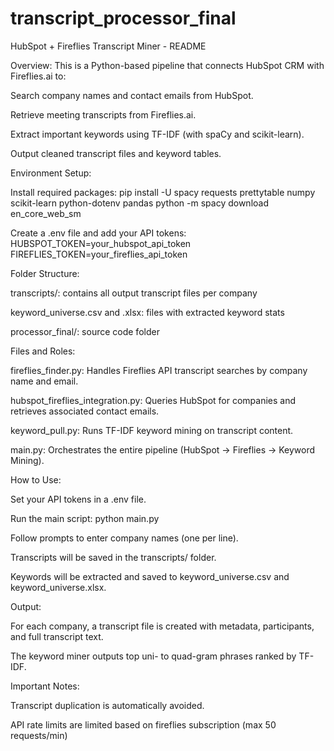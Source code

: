 # transcript_processor_final

HubSpot + Fireflies Transcript Miner - README


Overview:
This is a Python-based pipeline that connects HubSpot CRM with Fireflies.ai to:

Search company names and contact emails from HubSpot.

Retrieve meeting transcripts from Fireflies.ai.

Extract important keywords using TF-IDF (with spaCy and scikit-learn).

Output cleaned transcript files and keyword tables.


Environment Setup:

Install required packages:
pip install -U spacy requests prettytable numpy scikit-learn python-dotenv pandas
python -m spacy download en_core_web_sm

Create a .env file and add your API tokens:
HUBSPOT_TOKEN=your_hubspot_api_token
FIREFLIES_TOKEN=your_fireflies_api_token


Folder Structure:

transcripts/: contains all output transcript files per company

keyword_universe.csv and .xlsx: files with extracted keyword stats

processor_final/: source code folder


Files and Roles:

fireflies_finder.py: Handles Fireflies API transcript searches by company name and email.

hubspot_fireflies_integration.py: Queries HubSpot for companies and retrieves associated contact emails.

keyword_pull.py: Runs TF-IDF keyword mining on transcript content.

main.py: Orchestrates the entire pipeline (HubSpot -> Fireflies -> Keyword Mining).


How to Use:

Set your API tokens in a .env file.

Run the main script:
python main.py

Follow prompts to enter company names (one per line).

Transcripts will be saved in the transcripts/ folder.

Keywords will be extracted and saved to keyword_universe.csv and keyword_universe.xlsx.


Output:

For each company, a transcript file is created with metadata, participants, and full transcript text.

The keyword miner outputs top uni- to quad-gram phrases ranked by TF-IDF.


Important Notes:

Transcript duplication is automatically avoided.

API rate limits are limited based on fireflies subscription (max 50 requests/min)


